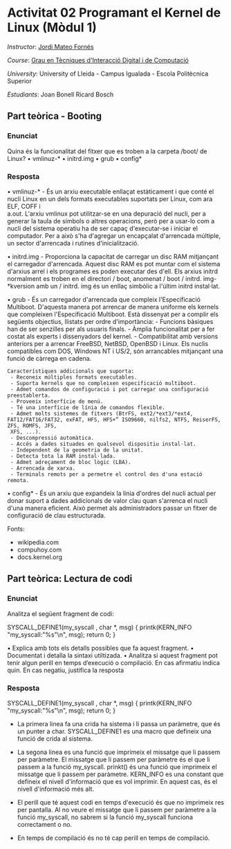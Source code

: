 # Activitat 02 Programant el Kernel de Linux (Mòdul 1)

*Instructor*: [Jordi Mateo Fornés](http:jordimateofornes.com)

*Course*: [Grau en Tècniques d'Interacció Digital i de Computació](http://www.grauinteraccioicomputacio.udl.cat/ca/index.html)

*University*: University of Lleida - Campus Igualada - Escola Politècnica Superior

*Estudiants*: Joan Bonell
              Ricard Bosch

## Part teòrica - Booting

### Enunciat

Quina és la funcionalitat del fitxer que es troben a la carpeta /boot/ de Linux?
  • vmlinuz-* 
  • initrd.img 
  • grub
  • config*
 
### Resposta

  • vmlinuz-* 
    - És un arxiu executable enllaçat estàticament i que conté el nucli Linux en un dels formats executables suportats per Linux, com ara ELF, COFF i         
    a.out. L'arxiu vmlinux pot utilitzar-se en una depuració del nucli, per a generar la taula de símbols o altres operacions, però per a usar-lo com a 
    nucli del sistema operatiu ha de ser capaç d'executar-se i iniciar el computador. Per a això s'ha d'agregar un encapçalat d'arrencada múltiple, un 
    sector d'arrencada i rutines d'inicialització.
  
  • initrd.img 
    - Proporciona la capacitat de carregar un disc RAM mitjançant el carregador d'arrencada. Aquest disc RAM es pot muntar com el sistema d'arxius arrel i 
    els programes es poden executar des d'ell. Els arxius initrd normalment es troben en el directori / boot, anomenat / boot / initrd. img-*kversion amb 
    un / initrd. img és un enllaç simbòlic a l'últim initrd instal·lat.
  
  • grub
    - És un carregador d'arrencada que compleix l'Especificació Multiboot. D'aquesta manera pot arrencar de manera uniforme els kernels que compleixen 
    l'Especificació Multiboot.
    Està dissenyat per a complir els següents objectius, llistats per ordre d'importància:
      - Funcions bàsiques han de ser senzilles per als usuaris finals.
      - Àmplia funcionalitat per a fer costat als experts i dissenyadors del kernel.
      - Compatibilitat amb versions anteriors per a arrencar FreeBSD, NetBSD, OpenBSD i Linux. Els nuclis compatibles com DOS, Windows NT i US/2, són 
      arrancables mitjançant una funció de càrrega en cadena.

    Característiques addicionals que suporta:
     - Reconeix múltiples formats executables.
     - Suporta kernels que no compleixen especificació multiboot.
     - Admet comandos de configuració i pot carregar una configuració preestablerta.
     - Proveeix interfície de menú.
     - Té una interfície de línia de comandos flexible.
     - Admet molts sistemes de fitxers (BtrFS, ext2/*ext3/*ext4, FAT12/FAT16/FAT32, exFAT, HFS, HFS+” ISO9660, nilfs2, NTFS, ReiserFS, ZFS, ROMFS, JFS, 
     XFS, ...).
     - Descompressió automàtica.
     - Accés a dades situades en qualsevol dispositiu instal·lat.
     - Independent de la geometria de la unitat.  
     - Detecta tota la RAM instal·lada.
     - Admet adreçament de bloc lògic (LBA).
     - Arrencada de xarxa.
     - Terminals remots per a permetre el control des d'una estació remota.
  
  • config*
    - És un arxiu que expandeix la línia d'ordres del nucli actual per donar suport a dades addicionals de valor clau quan s'arrenca el 
    nucli d'una manera eficient. Això permet als administradors passar un fitxer de configuració de clau estructurada.

Fonts:
  - wikipedia.com
  - compuhoy.com
  - docs.kernel.org
  

## Part teòrica: Lectura de codi 

### Enunciat

Analitza el següent fragment de codi:

SYSCALL_DEFINE1(my_syscall , char *, msg) {
  printk(KERN_INFO "my_syscall:\"%s\"\n", msg);
  return 0; }

  • Explica amb tots els detalls possibles que fa aquest fragment.
  • Documentat i detalla la sintaxi utiltizada.
  • Analitza si aquest fragment pot tenir algun perill en temps d’execució o compilació. En cas afirmatiu indica quin. En cas negatiu, justifica la 
  resposta

### Resposta

SYSCALL_DEFINE1(my_syscall , char *, msg) {
  printk(KERN_INFO "my_syscall:\"%s\"\n", msg);
  return 0; }
  
- La primera linea fa una crida ha sistema i li passa un paràmetre, que és un punter a char.
  SYSCALL_DEFINE1 es una macro que defineix una funció de crida al sistema.

- La segona linea es una funció que imprimeix el missatge que li passem per paràmetre. El missatge que li passem per paràmetre és el que li passem a la funció my_syscall.
  prinkt() és una funció que imprimeix el missatge que li passem per paràmetre.
  KERN_INFO es una constant que defineix el nivell d'informació que es vol imprimir. En aquest cas, és el nivell d'informació més alt.
  
- El perill que té aquest codi en temps d'execució és que no imprimeix res per pantalla. 
  Al no veure el missatge que li passem per paràmetre a la funció my_syscall, no sabrem si la funció my_syscall funciona correctament o no.
- En temps de compilació és no té cap perill en temps de compilació.



  

